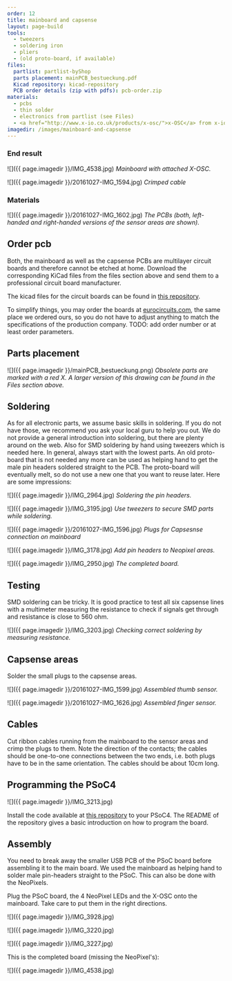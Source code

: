 ```yaml
---
order: 12
title: mainboard and capsense
layout: page-build
tools:
  - tweezers
  - soldering iron
  - pliers
  - (old proto-board, if available)
files:
  partlist: partlist-byShop
  parts placement: mainPCB_bestueckung.pdf
  Kicad repository: kicad-repository
  PCB order details (zip with pdfs): pcb-order.zip
materials:
  - pcbs
  - thin solder
  - electronics from partlist (see Files)
  - <a href="http://www.x-io.co.uk/products/x-osc/">x-OSC</a> from x-io technologies
imagedir: /images/mainboard-and-capsense
---
```


### End result

![]({{ page.imagedir }}/IMG_4538.jpg)
*Mainboard with attached X-OSC.*

![]({{ page.imagedir }}/20161027-IMG_1594.jpg)
*Crimped cable*


### Materials

![]({{ page.imagedir }}/20161027-IMG_1602.jpg)
*The PCBs (both, left-handed and right-handed versions of the sensor areas are shown).*



## Order pcb

Both, the mainboard as well as the capsense PCBs are multilayer circuit boards and therefore cannot be etched at home. Download the corresponding KiCad files from the files section above and send them to a professional circuit board manufacturer. 

The kicad files for the circuit boards can be found in [this repository](https://github.com/3DMIN/pushpull-kicad).

<div class="note">
To simplify things, you may order the boards at <a href="http://eurocircuits.com">eurocircuits.com</a>, the same place we ordered ours, so you do not have to adjust anything to match the specifications of the production company. 
TODO: add order number or at least order parameters.
</div>

## Parts placement

![]({{ page.imagedir }}/mainPCB_bestueckung.png)
*Obsolete parts are marked with a red X. A larger version of this drawing can be found in the Files section above.*  

## Soldering

As for all electronic parts, we assume basic skills in soldering. 
If you do not have those, we recommend you ask your local guru to help you out. 
We do not provide a general introduction into soldering, but there are plenty around on the web. Also for SMD soldering by hand using tweezers which is needed here. In general, always start with the lowest parts. An old proto-board that is not needed any more can be used as helping hand to get the male pin headers soldered straight to the PCB. The proto-board will eventually melt, so do not use a new one that you want to reuse later.
Here are some impressions:

![]({{ page.imagedir }}/IMG_2964.jpg)
*Soldering the pin headers.*

![]({{ page.imagedir }}/IMG_3195.jpg)
*Use tweezers to secure SMD parts while soldering.*

![]({{ page.imagedir }}/20161027-IMG_1596.jpg)
*Plugs for Capsesnse connection on mainboard*

![]({{ page.imagedir }}/IMG_3178.jpg)
*Add pin headers to Neopixel areas.*

![]({{ page.imagedir }}/IMG_2950.jpg)
*The completed board.*

## Testing

SMD soldering can be tricky. It is good practice to test all six capsense lines with a multimeter measuring the resistance to check if signals get through and resistance is close to 560 ohm.

![]({{ page.imagedir }}/IMG_3203.jpg)
*Checking correct soldering by measuring resistance.*


## Capsense areas

Solder the small plugs to the capsense areas.

![]({{ page.imagedir }}/20161027-IMG_1599.jpg)
*Assembled thumb sensor.*

![]({{ page.imagedir }}/20161027-IMG_1626.jpg)
*Assembled finger sensor.*

## Cables

Cut ribbon cables running from the mainboard to the sensor areas and crimp the plugs to them. 
Note the direction of the contacts; the cables should be one-to-one connections between the two ends, i.e. both plugs have to be in the same orientation.
The cables should be about 10cm long.

## Programming the PSoC4

![]({{ page.imagedir }}/IMG_3213.jpg)

Install the code available at [this repository](https://github.com/tai-studio/capsense) to your PSoC4. The README of the repository gives a basic introduction on how to program the board.


## Assembly

You need to break away the smaller USB PCB of the PSoC board before assembling it to the main board. We used the mainboard as helping hand to solder male pin-headers straight to the PSoC. This can also be done with the NeoPixels.

Plug the PSoC board, the 4 NeoPixel LEDs and the X-OSC onto the mainboard. Take care to put them in the right directions.

![]({{ page.imagedir }}/IMG_3928.jpg)

![]({{ page.imagedir }}/IMG_3220.jpg)

![]({{ page.imagedir }}/IMG_3227.jpg)

This is the completed board (missing the NeoPixel's):

![]({{ page.imagedir }}/IMG_4538.jpg)


